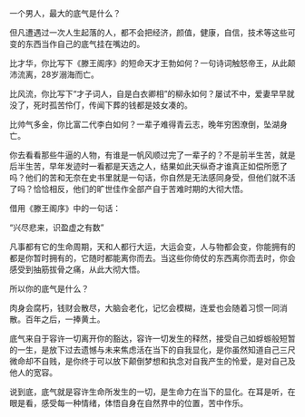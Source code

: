 一个男人，最大的底气是什么？

但凡遭遇过一次人生起落的人，都不会把经济，颜值，健康，自信，技术等这些可变的东西当作自己的底气挂在嘴边的。

比才华，你比写下《滕王阁序》的短命天才王勃如何？一句诗词触怒帝王，从此颠沛流离，28岁溺海而亡。

比风流，你比写下“才子词人，自是白衣卿相”的柳永如何？屡试不中，爱妻早早就没了，死时孤苦伶仃，传闻下葬的钱都是妓女凑的。

比帅气多金，你比富二代李白如何？一辈子难得青云志，晚年穷困潦倒，坠湖身亡。

你去看看那些牛逼的人物，有谁是一帆风顺过完了一辈子的？不是前半生苦，就是后半生苦，早年发迹时一看都是天选之人，结果如此天纵奇才谁真正如偿所愿了吗？他们的苦和无奈在史书里就是一句话，你自然是无法感同身受，但他们就不活了吗？恰恰相反，他们的旷世佳作全部产自于苦难时期的大彻大悟。

借用《滕王阁序》中的一句话：

“兴尽悲来，识盈虚之有数”

凡事都有它的生命周期，天和人都行大运，大运会变，人与物都会变，你能拥有的都是你暂时拥有的，它随时都能离你而去。当这些你倚仗的东西离你而去时，你会感受到抽筋拔骨之痛，从此大彻大悟。

所以你的底气是什么？

肉身会腐朽，钱财会散尽，大脑会老化，记忆会模糊，连爱也会随着习惯一同消散。百年之后，一捧黄土。

底气来自于容许一切离开你的豁达，容许一切发生的释然，接受自己如蜉蝣般短暂的一生，是放下过去遗憾与未来焦虑活在当下的自我显化，是你虽然知道自己三尺微命却不自贱，是你终于可以放下颠倒梦想和执念对自我产生的怜爱，是对自己及他人的宽容。

说到底，底气就是容许生命所发生的一切，是生命力在当下的显化。在耳是听，在眼是看，感受每一种情绪，体悟自身在自然界中的位置，苦中作乐。
